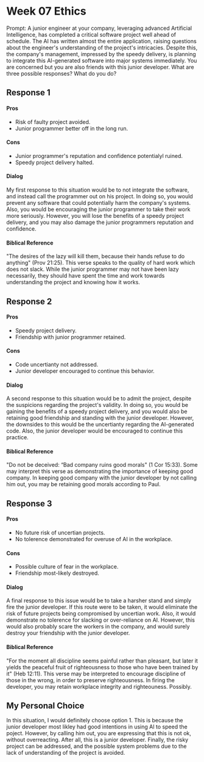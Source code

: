 # Week 07 Ethics

Prompt: A junior engineer at your company, leveraging advanced Artificial Intelligence, has completed a critical software project well ahead of schedule. The AI has written almost the entire application, raising questions about the engineer's understanding of the project's intricacies. Despite this, the company's management, impressed by the speedy delivery, is planning to integrate this AI-generated software into major systems immediately. You are concerned but you are also friends with this junior developer. What are three possible responses? What do you do?

<h2>Response 1</h2>

<h4>Pros</h4>

- Risk of faulty project avoided.
- Junior programmer better off in the long run.

<h4>Cons</h4>

- Junior programmer's reputation and confidence potentialyl ruined.
- Speedy project delivery halted.

<h4>Dialog</h4>

<p> My first response to this situation would be to not integrate the software, and instead call the programmer out on his project. In doing so, you would prevent any software that could potentially harm the company's systems. Also, you would be encouraging the junior programmer to take their work more seriously. However, you will lose the benefits of a speedy project delivery, and you may also damage the junior programmers reputation and confidence.</p>

<h4>Biblical Reference</h4>

<p> "The desires of the lazy will kill them, because their hands refuse to do anything" (Prov 21:25). This verse speaks to the quality of hard work which does not slack. While the junior programmer may not have been lazy necessarily, they should have spent the time and work towards understanding the project and knowing how it works.</p>

<h2>Response 2</h2>

<h4>Pros</h4>

- Speedy project delivery.
- Friendship with junior programmer retained.

<h4>Cons</h4>

- Code uncertianty not addressed.
- Junior developer encouraged to continue this behavior.

<h4>Dialog</h4>

<p> A second response to this situation would be to admit the project, despite the suspicions regarding the project's validity. In doing so, you would be gaining the benefits of a speedy project delivery, and you would also be retaining good friendship and standing with the junior developer. However, the downsides to this would be the uncertianty regarding the AI-generated code. Also, the junior developer would be encouraged to continue this practice.</p>

<h4>Biblical Reference</h4>

<p> "Do not be deceived: “Bad company ruins good morals" (1 Cor 15:33). Some may interpret this verse as demonstrating the importance of keeping good company. In keeping good company with the junior developer by not calling him out, you may be retaining good morals according to Paul. </p>

<h2>Response 3</h2>

<h4>Pros</h4>

- No future risk of uncertian projects.
- No tolerence demonstrated for overuse of AI in the workplace.

<h4>Cons</h4>

- Possible culture of fear in the workplace.
- Friendship most-likely destroyed. 

<h4>Dialog</h4>

<p> A final response to this issue would be to take a harsher stand and simply fire the junior developer. If this route were to be taken, it would eliminate the risk of future projects being compromised by uncertian work. Also, it would demonstrate no tolerence for slacking or over-reliance on AI. However, this would also probably scare the workers in the company, and would surely destroy your friendship with the junior developer.</p>

<h4>Biblical Reference</h4>

<p> "For the moment all discipline seems painful rather than pleasant, but later it yields the peaceful fruit of righteousness to those who have been trained by it" (Heb 12:11). This verse may be interpreted to encourage discipline of those in the wrong, in order to preserve righteousness. In firing the developer, you may retain workplace integrity and righteouness. Possibly. </p>

<h2>My Personal Choice</h2>

<p> In this situation, I would definitely choose option 1. This is because the junior developer most likley had good intentions in using AI to speed the poject. However, by calling him out, you are expressing that this is not ok, without overreacting. After all, this is a junior developer. Finally, the risky project can be addressed, and the possible system problems due to the lack of understanding of the project is avoided.</p>